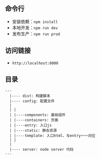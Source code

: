 ## 命令行

- 安装依赖：`npm install`
- 本地开发：`npm run dev`
- 发布生产：`npm run prod`

## 访问链接

- `http://localhost:8000`


## 目录

```
---
  |---- dist: 构建脚本
  |---- config: 配置文件
  |
  | |
  | |----components: 基础组件
  | |----containers: 页面
  | |----entry: 入口js
  | |----static: 静态资源
  | |----template: 入口html，与entry一一对应
  | |
  |
  |---- server: node server 代码
---

